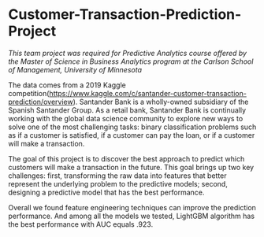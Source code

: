 # Customer-Transaction-Prediction-Project

_This team project was required for Predictive Analytics course offered by the Master of Science in Business Analytics program at the Carlson School of Management, University of Minnesota_

The data comes from a 2019 Kaggle competition(https://www.kaggle.com/c/santander-customer-transaction-prediction/overview). Santander Bank is a wholly-owned subsidiary of the Spanish Santander Group. As a retail bank, Santander Bank is continually working with the global data science community to explore new ways to solve one of the most challenging tasks: binary classification problems such as if a customer is satisfied, if a customer can pay the loan, or if a customer will make a transaction. 

The goal of this project is to discover the best approach to predict which customers will make a transaction in the future. This goal brings up two key challenges: first, transforming the raw data into features that better represent the underlying problem to the predictive models; second, designing a predictive model that has the best performance.

Overall we found feature engineering techniques can improve the prediction performance. And among all the models we tested, LightGBM algorithm has the best performance with AUC equals .923.
